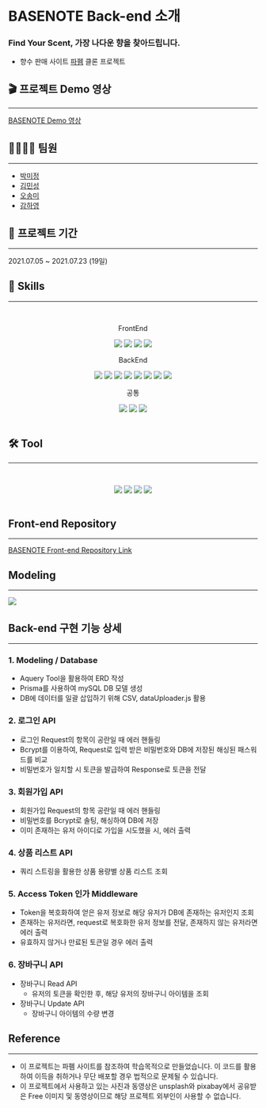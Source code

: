 # BASENOTE Back-end 소개

### Find Your Scent, 가장 나다운 향을 찾아드립니다.

- 향수 판매 사이트 [파펨](https://paffem.me/) 클론 프로젝트

## 🎬 프로젝트 Demo 영상

---

[BASENOTE Demo 영상](https://vimeo.com/579384175)

## 💁‍♀️💁‍♂️ 팀원

---

- [박미정](https://github.com/undefinedP)
- [김민성](https://github.com/Minseongkimm)
- [오송미](https://github.com/songmiO)
- [감하영](https://github.com/iamhayoung)

## 📆 프로젝트 기간

---

2021.07.05 ~ 2021.07.23 (19일)

## 🔑 Skills

---

<br/>
<p align="center">
FrontEnd
<p align="center">
<img src="https://img.shields.io/badge/React-61DAFB?style=flat&logo=React&logoColor=black"/></a>
<img src="https://img.shields.io/badge/ReactRouter-CA4245?style=flat&logo=ReactRouter&logoColor=black"/></a>
<img src="https://img.shields.io/badge/ Sass-CC6699?style=flat&logo=Sass&logoColor=white"/></a>
<img src="https://img.shields.io/badge/ JavaScript-F7DF1E?style=flat&logo=JavaScript&logoColor=white"/></a>

<p align="center">
BackEnd
<p align="center">
<img src="https://img.shields.io/badge/ Node.js-339933?style=flat&logo=Node.js&logoColor=white"/></a>
<img src="https://img.shields.io/badge/Nodemon-76D04B?style=flat&logo=Nodemon&logoColor=white"/></a>
<img src="https://img.shields.io/badge/Express-000000?style=flat&logo=Express&logoColor=white"/></a>
<img src="https://img.shields.io/badge/Prisma-2D3748?style=flat&logo=Prisma&logoColor=white"/></a>
<img src="https://img.shields.io/badge/Bcrypt-003A70?style=flat&logo=LetsEncrypt&logoColor=white"/></a>
<img src="https://img.shields.io/badge/JSONWebTokens-000000?style=flat&logo=JSONWebTokens&logoColor=white"/></a>
<img src="https://img.shields.io/badge/Babel-F9DC3E?style=flat&logo=Babel&logoColor=white"/></a>
<img src="https://img.shields.io/badge/MySQL-4479A1?style=flat&logo=MySQL&logoColor=white"/></a>

<p align="center">
공통
<p align="center">
<img src="https://img.shields.io/badge/Git-F05032?style=flat&logo=Git&logoColor=white"/></a>
<img src="https://img.shields.io/badge/ESLint-4B32C3?style=flat&logo=ESLint&logoColor=white"/></a>
<img src="https://img.shields.io/badge/Prettier-F7B93E?style=flat&logo=Prettier&logoColor=white"/></a>

<br/>
<br/>

## 🛠 Tool

---

<br/>
<p align="center">
<img src="https://img.shields.io/badge/Trello-0052CC?style=flat&logo=Trello&logoColor=white"/></a>
<img src="https://img.shields.io/badge/Slack-4A154B?style=flat&logo=Slack&logoColor=white"/></a>
<img src="https://img.shields.io/badge/GitHub-181717?style=flat&logo=GitHub&logoColor=white"/></a>
<img src="https://img.shields.io/badge/Postman-FF6C37?style=flat&logo=Postman&logoColor=white"/></a>
<br/>
<br/>

## Front-end Repository

---

[BASENOTE Front-end Repository Link](https://github.com/wecode-bootcamp-korea/fullstack1-1st-BaseNote-frontend)

## Modeling

---

![](https://user-images.githubusercontent.com/50080535/126932519-7a9737d3-b4f7-4966-adc1-6d3b5b461b7b.png)

## Back-end 구현 기능 상세

---

### 1. Modeling / Database

- Aquery Tool을 활용하여 ERD 작성
- Prisma를 사용하여 mySQL DB 모델 생성
- DB에 데이터를 일괄 삽입하기 위해 CSV, dataUploader.js 활용

### 2. 로그인 API

- 로그인 Request의 항목이 공란일 때 에러 핸들링
- Bcrypt를 이용하여, Request로 입력 받은 비밀번호와 DB에 저장된 해싱된 패스워드를 비교
- 비밀번호가 일치할 시 토큰을 발급하여 Response로 토큰을 전달

### 3. 회원가입 API

- 회원가입 Request의 항목 공란일 때 에러 핸들링
- 비밀번호를 Bcrypt로 솔팅, 해싱하여 DB에 저장
- 이미 존재하는 유저 아이디로 가입을 시도했을 시, 에러 출력

### 4. 상품 리스트 API

- 쿼리 스트링을 활용한 상품 용량별 상품 리스트 조회

### 5. Access Token 인가 Middleware

- Token을 복호화하여 얻은 유저 정보로 해당 유저가 DB에 존재하는 유저인지 조회
- 존재하는 유저라면, request로 복호화한 유저 정보를 전달, 존재하지 않는 유저라면 에러 출력
- 유효하지 않거나 만료된 토큰일 경우 에러 출력

### 6. 장바구니 API

- 장바구니 Read API
  - 유저의 토큰을 확인한 후, 해당 유저의 장바구니 아이템을 조회
- 장바구니 Update API
  - 장바구니 아이템의 수량 변경

## Reference

---

- 이 프로젝트는 파펨 사이트를 참조하여 학습목적으로 만들었습니다. 이 코드를 활용하여 이득을 취하거나 무단 배포할 경우 법적으로 문제될 수 있습니다.
- 이 프로젝트에서 사용하고 있는 사진과 동영상은 unsplash와 pixabay에서 공유받은 Free 이미지 및 동영상이므로 해당 프로젝트 외부인이 사용할 수 없습니다.

